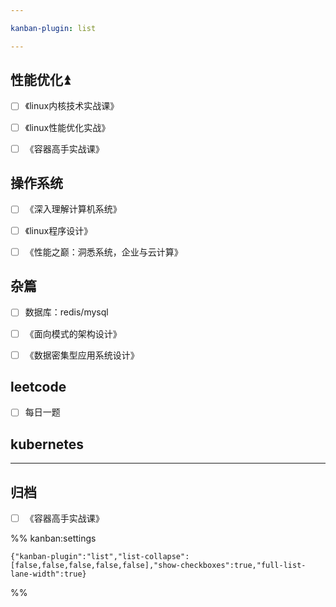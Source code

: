 ```yaml
---

kanban-plugin: list

---
```


## 性能优化⏫

- [ ] 《linux内核技术实战课》
- [ ] 《linux性能优化实战》
- [ ] 《容器高手实战课》


## 操作系统

- [ ] 《深入理解计算机系统》
- [ ] 《linux程序设计》
- [ ] 《性能之巅：洞悉系统，企业与云计算》


## 杂篇

- [ ] 数据库：redis/mysql
- [ ] 《面向模式的架构设计》
- [ ] 《数据密集型应用系统设计》


## leetcode

- [ ] 每日一题


## kubernetes



***

## 归档

- [ ] 《容器高手实战课》

%% kanban:settings
```
{"kanban-plugin":"list","list-collapse":[false,false,false,false,false],"show-checkboxes":true,"full-list-lane-width":true}
```
%%